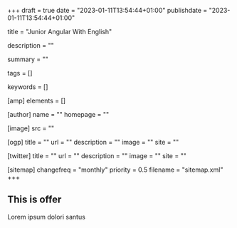 +++
draft = true
date = "2023-01-11T13:54:44+01:00"
publishdate = "2023-01-11T13:54:44+01:00"

title = "Junior Angular With English"

description = ""

summary = ""

tags = []

keywords = []

[amp]
    elements = []

[author]
    name = ""
    homepage = ""

[image]
    src = ""

[ogp]
    title = ""
    url = ""
    description = ""
    image = ""
    site = ""

[twitter]
    title = ""
    url = ""
    description = ""
    image = ""
    site = ""

[sitemap]
    changefreq = "monthly"
    priority = 0.5
    filename = "sitemap.xml"
+++

## This is offer

Lorem ipsum dolori santus